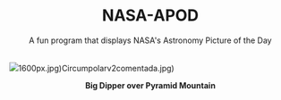 <div align="center">
  <h1>
    NASA-APOD
  </h1>
</div>
  
<div align="center">
  A fun program that displays NASA's Astronomy Picture of the Day
</div>

<br>

![](https://apod.nasa.gov/apod/image/2312/BigDipperMt2_Cullen_1365.jpg)1600px.jpg)Circumpolarv2comentada.jpg)

<p align = "center">
  <b>Big Dipper over Pyramid Mountain</b>
</p>
